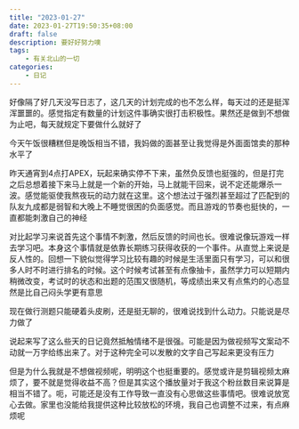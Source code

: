 ```yaml
---
title: "2023-01-27"
date: 2023-01-27T19:50:35+08:00
draft: false
description: 要好好努力噢
tags: 
    - 有关北山的一切
categories: 
    - 日记  
---
```

好像隔了好几天没写日志了，这几天的计划完成的也不怎么样，每天过的还是挺浑浑噩噩的。感觉指定有数量的计划这件事确实很打击积极性。果然还是做到不想做为止吧，每天就规定下要做什么就好了

今天午饭很糟糕但是晚饭相当不错，我妈做的面甚至让我觉得是外面面馆卖的那种水平了

昨天通宵到4点打APEX，玩起来确实停不下来，虽然负反馈也挺强的，但是打完之后总想着接下来马上就是一个新的开始，马上就能干回来，说不定还能爆杀一波。感觉能驱使我熬夜玩的动力就在这里。这个想法过于强烈甚至超过了匹配到的队友九成都是弱智和大晚上不睡觉很困的负面感觉。而且游戏的节奏也挺快的，一直都能刺激自己的神经

对比起学习来说首先这个事情不刺激，然后反馈的时间也长。很难说像玩游戏一样去学习吧。本身这个事情就是依靠长期练习获得收获的一个事件。从直觉上来说是反人性的。回想一下貌似觉得学习比较有趣的时候是生活里面只有学习，可以和很多人时不时进行排名的时候。这个时候考试甚至有点像抽卡，虽然学力可以短期内稍微改变，考试时的状态和出题的范围又很随机，等成绩出来又有点焦灼的心态显然是比自己闷头学更有意思

现在做行测题只能硬着头皮刷，还是挺无聊的，很难说找到什么动力。只能说是尽力做了

说起来写了这么些天的日记竟然抵触情绪不是很强。可能是因为做视频写文案动不动就一万字给练出来了。对于这种完全可以发散的文字自己写起来更没有压力

但是为什么我就是不想做视频呢，明明这个也挺重要的。感觉或许是剪辑视频太麻烦了，要不就是觉得收益不高？但是其实这个播放量对于我这个粉丝数目来说算是相当不错了。呃，可能还是没有工作导致一直没有心思做这些事情吧。很难说放宽心去做。家里也没能给我提供这种比较放松的环境，我自己也调整不过来，有点麻烦呢


